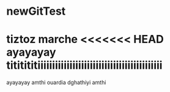 # newGitTest
tiztoz
marche
<<<<<<< HEAD
ayayayay
tititititiiiiiiiiiiiiiiiiiiiiiiiiiiiiiiiiiiiiiiiiiii
=======
ayayayay 
amthi ouardia
dghathiyi amthi
